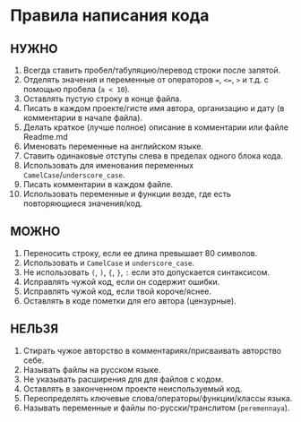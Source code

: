 # Правила написания кода

## **НУЖНО**

   1. Всегда cтавить пробел/табуляцию/перевод строки после запятой.
   1. Отделять значения и переменные от операторов `=`, `<=`, `>` и т.д. с помощью пробела (`a < 10`).
   1. Оставлять пустую строку в конце файла.
   1. Писать в каждом проекте/гисте имя автора, организацию и дату (в комментарии в начале файла).
   1. Делать краткое (лучше полное) описание в комментарии или файле Readme.md
   1. Именовать переменные на английском языке.
   1. Ставить одинаковые отступы слева в пределах одного блока кода.
   1. Использовать для именования переменных `CamelCase`/`underscore_case`.
   1. Писать комментарии в каждом файле.
   1. Использовать переменные и функции везде, где есть повторяющиеся значения/код.


## **МОЖНО**

  1. Переносить строку, если ее длина превышает 80 символов.
  1. Использовать и `CamelCase` и `underscore_case`.
  1. Не использовать `(`, `)`, `{`, `}`, `:` если это допускается синтаксисом.
  1. Исправлять чужой код, если он содержит ошибки.
  1. Исправлять чужой код, если твой короче/яснее.
  1. Оставлять в коде пометки для его автора (цензурные).



## **НЕЛЬЗЯ**

  1. Стирать чужое авторство в комментариях/присваивать авторство себе.
  1. Называть файлы на русском языке.
  1. Не указывать расширения для для файлов с кодом.
  1. Оставлять в законченном проекте неиспользуемый код.
  1. Переопределять ключевые слова/операторы/функции/классы языка.
  1. Называть переменные и файлы по-русски/транслитом (`peremennaya`). 

